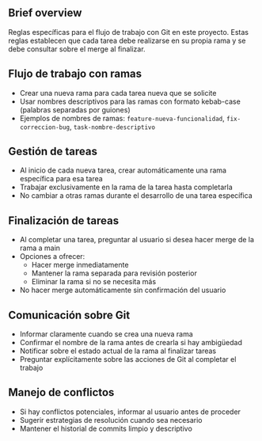 ## Brief overview
Reglas específicas para el flujo de trabajo con Git en este proyecto. Estas reglas establecen que cada tarea debe realizarse en su propia rama y se debe consultar sobre el merge al finalizar.

## Flujo de trabajo con ramas
- Crear una nueva rama para cada tarea nueva que se solicite
- Usar nombres descriptivos para las ramas con formato kebab-case (palabras separadas por guiones)
- Ejemplos de nombres de ramas: `feature-nueva-funcionalidad`, `fix-correccion-bug`, `task-nombre-descriptivo`

## Gestión de tareas
- Al inicio de cada nueva tarea, crear automáticamente una rama específica para esa tarea
- Trabajar exclusivamente en la rama de la tarea hasta completarla
- No cambiar a otras ramas durante el desarrollo de una tarea específica

## Finalización de tareas
- Al completar una tarea, preguntar al usuario si desea hacer merge de la rama a main
- Opciones a ofrecer:
  - Hacer merge inmediatamente
  - Mantener la rama separada para revisión posterior
  - Eliminar la rama si no se necesita más
- No hacer merge automáticamente sin confirmación del usuario

## Comunicación sobre Git
- Informar claramente cuando se crea una nueva rama
- Confirmar el nombre de la rama antes de crearla si hay ambigüedad
- Notificar sobre el estado actual de la rama al finalizar tareas
- Preguntar explícitamente sobre las acciones de Git al completar el trabajo

## Manejo de conflictos
- Si hay conflictos potenciales, informar al usuario antes de proceder
- Sugerir estrategias de resolución cuando sea necesario
- Mantener el historial de commits limpio y descriptivo
